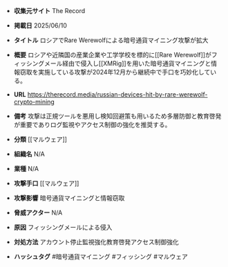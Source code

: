 - **収集元サイト**
The Record

- **掲載日**
2025/06/10

- **タイトル**
ロシアでRare Werewolfによる暗号通貨マイニング攻撃が拡大

- **概要**
ロシアや近隣国の産業企業や工学学校を標的に[[Rare Werewolf]]がフィッシングメール経由で侵入し[[XMRig]]を用いた暗号通貨マイニングと情報窃取を実施している攻撃が2024年12月から継続中で手口を巧妙化している。

- **URL**
https://therecord.media/russian-devices-hit-by-rare-werewolf-crypto-mining

- **備考**
攻撃は正規ツールを悪用し検知回避策も用いるため多層防御と教育啓発が重要でありログ監視やアクセス制御の強化を推奨する。

- **分類**
[[マルウェア]]

- **組織名**
N/A

- **業種**
N/A

- **攻撃手口**
[[マルウェア]]

- **攻撃影響**
暗号通貨マイニングと情報窃取

- **脅威アクター**
N/A

- **原因**
フィッシングメールによる侵入

- **対処方法**
アカウント停止監視強化教育啓発アクセス制御強化

- **ハッシュタグ**
#暗号通貨マイニング #フィッシング #マルウェア
